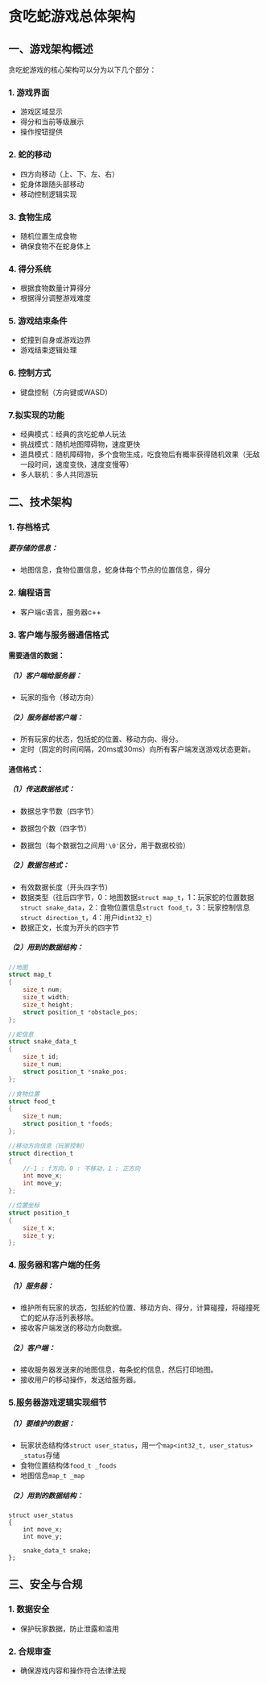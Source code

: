 # 贪吃蛇游戏总体架构

## 一、游戏架构概述

贪吃蛇游戏的核心架构可以分为以下几个部分：

### 1. 游戏界面

- 游戏区域显示
- 得分和当前等级展示
- 操作按钮提供

### 2. 蛇的移动

- 四方向移动（上、下、左、右）
- 蛇身体跟随头部移动
- 移动控制逻辑实现

### 3. 食物生成

- 随机位置生成食物
- 确保食物不在蛇身体上

### 4. 得分系统

- 根据食物数量计算得分
- 根据得分调整游戏难度

### 5. 游戏结束条件

- 蛇撞到自身或游戏边界
- 游戏结束逻辑处理

### 6. 控制方式

- 键盘控制（方向键或WASD）



### 7.拟实现的功能

- 经典模式：经典的贪吃蛇单人玩法
- 挑战模式：随机地图障碍物，速度更快
- 道具模式：随机障碍物，多个食物生成，吃食物后有概率获得随机效果（无敌一段时间，速度变快，速度变慢等）
- 多人联机：多人共同游玩

## 二、技术架构

### 1. 存档格式

##### 要存储的信息：

- 地图信息，食物位置信息，蛇身体每个节点的位置信息，得分

### 2. 编程语言

- 客户端c语言，服务器c++

### 3. 客户端与服务器通信格式

#### 需要通信的数据：

##### （1）客户端给服务器：

- 玩家的指令（移动方向）

##### （2）服务器给客户端：

- 所有玩家的状态，包括蛇的位置、移动方向、得分。
- 定时（固定的时间间隔，20ms或30ms）向所有客户端发送游戏状态更新。

#### 通信格式：



##### （1）传送数据格式：

- 数据总字节数（四字节）

- 数据包个数（四字节）
- 数据包（每个数据包之间用`'\0'`区分，用于数据校验）

##### （2）数据包格式：

- 有效数据长度（开头四字节）
- 数据类型（往后四字节，0：地图数据`struct map_t`，1：玩家蛇的位置数据`struct snake_data`，2：食物位置信息`struct food_t`，3：玩家控制信息`struct direction_t`，4：用户id`int32_t`）
- 数据正文，长度为开头的四字节

##### （2）用到的数据结构：

```c
//地图
struct map_t
{
	size_t num;
	size_t width;
	size_t height;
	struct position_t *obstacle_pos;
};

//蛇信息
struct snake_data_t
{
	size_t id;
    size_t num;
    struct position_t *snake_pos;
};

//食物位置
struct food_t
{
    size_t num;
    struct position_t *foods;
};

//移动方向信息（玩家控制）
struct direction_t
{
    //-1 : f方向，0 : 不移动，1 : 正方向
    int move_x;
    int move_y;
};

//位置坐标
struct position_t
{
    size_t x;
    size_t y;
};
```



### 4. 服务器和客户端的任务

##### （1）服务器：

- 维护所有玩家的状态，包括蛇的位置、移动方向、得分，计算碰撞，将碰撞死亡的蛇从存活列表移除。
- 接收客户端发送的移动方向数据。

##### （2）客户端：

- 接收服务器发送来的地图信息，每条蛇的信息，然后打印地图。
- 接收用户的移动操作，发送给服务器。



### 5.服务器游戏逻辑实现细节

##### （1）要维护的数据：

- 玩家状态结构体`struct user_status`，用一个`map<int32_t, user_status> _status`存储
- 食物位置结构体`food_t _foods`
- 地图信息`map_t _map`

##### （2）用到的数据结构：

```
struct user_status
{
	int move_x;
	int move_y;
	
	snake_data_t snake;
};
```



## 三、安全与合规

### 1. 数据安全

- 保护玩家数据，防止泄露和滥用

### 2. 合规审查

- 确保游戏内容和操作符合法律法规
